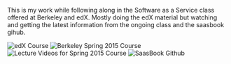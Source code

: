 This is my work while following along in the Software as a Service
class offered at Berkeley and edX. Mostly doing the edX material but
watching and getting the latest information from the ongoing class
and the saasbook gihub.

![edX Course](https://courses.edx.org/courses/BerkeleyX/CS-CS169.1x/3T2014/info)
![Berkeley Spring 2015 Course](https://sites.google.com/site/ucbsaas/)
![Lecture Videos for Spring 2015 Course](https://www.youtube.com/playlist?list=PL-XXv-cvA_iCfQHHS7rxlfHFsU4aQW1IF)
![SaasBook Github](https://github.com/saasbook)
